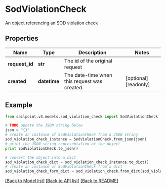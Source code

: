 # SodViolationCheck

An object referencing an SOD violation check

## Properties
Name | Type | Description | Notes
------------ | ------------- | ------------- | -------------
**request_id** | **str** | The id of the original request | 
**created** | **datetime** | The date-time when this request was created. | [optional] [readonly] 

## Example

```python
from sailpoint.v3.models.sod_violation_check import SodViolationCheck

# TODO update the JSON string below
json = "{}"
# create an instance of SodViolationCheck from a JSON string
sod_violation_check_instance = SodViolationCheck.from_json(json)
# print the JSON string representation of the object
print SodViolationCheck.to_json()

# convert the object into a dict
sod_violation_check_dict = sod_violation_check_instance.to_dict()
# create an instance of SodViolationCheck from a dict
sod_violation_check_form_dict = sod_violation_check.from_dict(sod_violation_check_dict)
```
[[Back to Model list]](../README.md#documentation-for-models) [[Back to API list]](../README.md#documentation-for-api-endpoints) [[Back to README]](../README.md)


